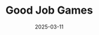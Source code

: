 ---  
layout: startup_page  
title: "Good Job Games"  
id: "goodjobgames.com"  
permalink: "/goodjobgamesgoodjobgames.com03112025/"  
website: "https://www.goodjobgames.com/"  
funding_round: "Seed"  
funding_amount: "$23M"  
investors: "Menlo Ventures, Arcadia"  
about: "Good Job Games is a mobile game company focused on creating entertaining games for players of all ages. Founded in 2017, the company has previously developed and published successful hyper-casual games, including Zen Match and Match Villains. They are now focused on innovating the match-3 category."  
markets: "Mobile Games, Gaming, Online Games, Video Games"  
hq: "Istanbul, Turkey"  
founded_year: "2017"  
linkedin: "https://www.linkedin.com/company/goodjobgames/"  
twitter: ""  
instagram: ""  
facebook: "https://www.facebook.com/goodjobgames/"  
crunchbase: "https://www.crunchbase.com/organization/good-job-games"  
pitchbook: "https://pitchbook.com/profiles/company/267848-38"  

date_display: "11-Mar-2025"  
date: "2025-03-11"

# SEO Optimization  
meta_title: "Good Job Games - Seed Funding ($23M)"  
meta_description: "Good Job Games, Good Job Games is a mobile game company focused on creating entertaining games for players of all ages. Founded in 2017, the company has previously de..."  
meta_keywords: "Good Job Games, Mobile Games, Gaming, Online Games, Video Games, Seed funding"  
canonical_url: "https://startup.projectstartups.com/goodjobgamesgoodjobgames.com03112025/"  
---